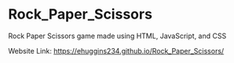 # Rock_Paper_Scissors
Rock Paper Scissors game made using HTML, JavaScript, and CSS

Website Link: https://ehuggins234.github.io/Rock_Paper_Scissors/

